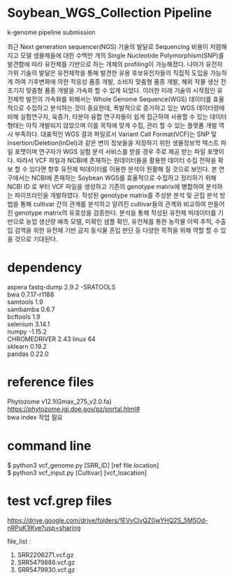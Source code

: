 # Soybean_WGS_Collection Pipeline
k-genome pipeline submission </br>


 최근 Next generation sequencer(NGS) 기술의 발달로 Sequencing 비용이 저렴해지고 모델 생물체들에 대한 수백만 개의 Single Nucleotide Polymorphism(SNP)를 발견함에 따라 유전체를 기반으로 하는 개체의 profiling이 가능해졌다. 나아가 유전자 가위 기술의 발달은 유전체학을 통해 발견한 유용 후보유전자들의 직접적 도입을 가능하게 하여 기후변화에 의한 적응성 품종 개발, 소비자 맞춤형 품종 개발, 해외 작물 생산 전초기지 맞춤형 품종 개발을 가속화 할 수 있게 되었다. 이러한 미래 기술의 시작점인 유전체학 발전의 가속화를 위해서는 Whole Genome Sequence(WGS) 데이터를 효율적으로 수집하고 분석하는 것이 중요한데, 폭발적으로 증가하고 있는 WGS 데이터량에 비해 실험연구자, 육종가, 타분야 융합 연구자들이 쉽게 접근하여 사용할 수 있는 데이터 형태는 아직 개발되지 않았으며 이를 목적에 맞게 수집, 관리 할 수 있는 플랫폼 개발 역시 부족하다. 대표적인 WGS 결과 파일로서 Variant Call Format(VCF)는 SNP 및 Insertion/Deletion(InDel)과 같은 변이 정보들을 저장하기 위한 생물정보학 텍스트 파일 포맷이며 연구자가 WGS 실험 분석 서비스를 받을 경우 주로 제공 받는 파일 포맷이다. 따라서 VCF 파일과 NCBI에 존재하는 원데이터들을 활용한 데이터 수집 전략을 확보 할 수 있다면 향후 유전체 빅데이터를 이용한 분석이 원활해 질 것으로 보인다. 본 연구에서는 NCBI에 존재하는 Soybean WGS를 효율적으로 수집하고 정리하기 위해 NCBI ID 로 부터 VCF 파일을 생성하고 기존의 genotype matrix에 병합하여 분석하는 파이프라인을 개발하였다. 작성된 genotype matrix를 주성분 분석 및 군집 분석 방법을 통해 cultivar 간의 관계를 분석하고 알려진 cultivar들의 관계와 비교하여 만들어진 genotype matrix의 유효성을 검증한다. 분석을 통해 작성된 유전체 빅데이터를 기반으로 농업 생산량 예측 모델, 미확인 샘플 확인, 유전체를 통한 농작물 이력 추적, 수출입 검역을 위한 유전체 기반 금지 동식물 혼입 판단 등 다양한 목적을 위해 역할 할 수 있을 것으로 기대된다.

# dependency

aspera fastq-dump 2.9.2 -SRATOOLS </br>
bwa 0.7.17-r1188 </br>
samtools 1.9 </br>
sambamba 0.6.7 </br>
bcftools 1.9 </br>
selenium 3.14.1 </br>
numpy -1.15.2 </br>
CHROMEDRIVER 2.43 linux 64 </br>
sklearn 0.19.2 </br>
pandas 0.22.0 </br>

# reference files
Phytozome v12.1(Gmax_275_v2.0.fa) https://phytozome.jgi.doe.gov/pz/portal.html# </br>
bwa index 작업 필요 </br>

# command line 
$ python3 vcf_genome.py [SRR_ID] [ref file location] </br>
$ python3 vcf_input.py [Cultivar] [vcf_loacation]

# test vcf.grep files

https://drive.google.com/drive/folders/1EVvClvQZ0wYHQ2S_5M5Od-nRPuK1IKye?usp=sharing </br>

file_list : 
1. SRR2206271.vcf.gz 
2. SRR5479886.vcf.gz 
3. SRR5479930.vcf.gz
